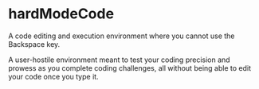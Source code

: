 # hardModeCode
A code editing and execution environment where you cannot use the Backspace key.

A user-hostile environment meant to test your coding precision and prowess as you complete coding challenges, all without being able to edit your code once you type it.
